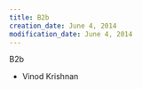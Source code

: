 ```yaml
---
title: B2b
creation_date: June 4, 2014
modification_date: June 4, 2014
---
```



B2b
- Vinod Krishnan 
